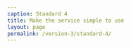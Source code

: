 ```yaml
---
caption: Standard 4
title: Make the service simple to use
layout: page
permalink: /version-3/standard-4/
---
```

